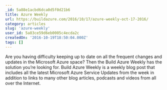 ```yaml
---
_id: 5a88e1acbd6dca0d5f0d21b6
title: Azure Weekly
url: https://buildazure.com/2016/10/17/azure-weekly-oct-17-2016/
category: articles
slug: 'azure-weekly'
user_id: 5a83ce59d6eb0005c4ecda2c
createdOn: '2016-10-19T18:50:04.000Z'
tags: []
---
```


Are you having difficulty keeping up to date on all the frequent changes and updates in the Microsoft Azure space? Then the Build Azure Weekly has the solution you’re looking for. Build Azure Weekly is a weekly blog post that includes all the latest Microsoft Azure Service Updates from the week in addition to links to many other blog articles, podcasts and videos from all over the Internet.
